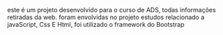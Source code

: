 este é um projeto desenvolvido para o curso de ADS, todas informações retiradas da web.
foram envolvidas no projeto estudos relacionado a javaScript, Css E Html, foi utilizado o framework do Bootstrap

